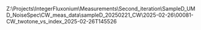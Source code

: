 Z:\Projects\IntegerFluxonium\Measurements\Second_iteration\SampleD_UMD_NoiseSpec\CW_meas_data\sampleD_20250221_CW\2025-02-26\00081-CW_twotone_vs_index_2025-02-26T145526